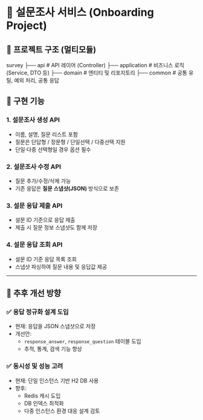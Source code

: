 # 📝 설문조사 서비스 (Onboarding Project)

## 📁 프로젝트 구조 (멀티모듈)

survey
├── api              # API 레이어 (Controller)
├── application      # 비즈니스 로직 (Service, DTO 등)
├── domain           # 엔티티 및 리포지토리
├── common           # 공통 유틸, 예외 처리, 공통 응답


## 📌 구현 기능

### 1. 설문조사 생성 API
- 이름, 설명, 질문 리스트 포함
- 질문은 단답형 / 장문형 / 단일선택 / 다중선택 지원
- 단일·다중 선택형일 경우 옵션 필수

### 2. 설문조사 수정 API
- 질문 추가/수정/삭제 가능
- 기존 응답은 **질문 스냅샷(JSON)** 방식으로 보존

### 3. 설문 응답 제출 API
- 설문 ID 기준으로 응답 제출
- 제출 시 질문 정보 스냅샷도 함께 저장

### 4. 설문 응답 조회 API
- 설문 ID 기준 응답 목록 조회
- 스냅샷 파싱하여 질문 내용 및 응답값 제공

---

## 🔧 추후 개선 방향

### ✅ 응답 정규화 설계 도입
- 현재: 응답을 JSON 스냅샷으로 저장
- 개선안:
  - `response_answer`, `response_question` 테이블 도입
  - 추적, 통계, 검색 기능 향상 

### ✅ 동시성 및 성능 고려
- 현재: 단일 인스턴스 기반 H2 DB 사용
- 향후:
  - Redis 캐시 도입
  - DB 인덱스 최적화
  - 다중 인스턴스 환경 대응 설계 검토
